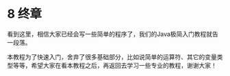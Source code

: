# 8 终章

看到这里，相信大家已经会写一些简单的程序了，我们的Java极简入门教程就告一段落。

本教程为了快速入门，舍弃了很多基础部分，比如说简单的运算符、其它的变量类型等等，希望大家在看本教程之后，再返回去学习一些专业的教程，谢谢大家！

